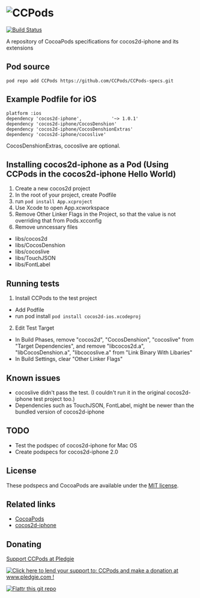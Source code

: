 # ![CCPods](http://i.imgur.com/sP8XQ.png)

[![Build Status](https://secure.travis-ci.org/CCPods/CCPods-specs.png?branch=master)](http://travis-ci.org/CCPods/CCPods-specs)

A repository of CocoaPods specifications for cocos2d-iphone and its extensions

## Pod source
```
pod repo add CCPods https://github.com/CCPods/CCPods-specs.git
```

## Example Podfile for iOS

```
platform :ios
dependency 'cocos2d-iphone',           '~> 1.0.1'
dependency 'cocos2d-iphone/CocosDenshion'
dependency 'cocos2d-iphone/CocosDenshionExtras'
dependency 'cocos2d-iphone/cocoslive'
```

CocosDenshionExtras, cocoslive are optional.
  
## Installing cocos2d-iphone as a Pod (Using CCPods in the cocos2d-iphone Hello World)
1. Create a new cocos2d project
2. In the root of your project, create Podfile
3. run `pod install App.xcproject`
4. Use Xcode to open App.xcworkspace
5. Remove Other Linker Flags in the Project, so that the value is not overriding that from Pods.xcconfig
6. Remove unncessary files
  * libs/cocos2d
  * libs/CocosDenshion
  * libs/cocoslive
  * libs/TouchJSON
  * libs/FontLabel

## Running tests
1. Install CCPods to the test project 
  * Add Podfile
  * run pod install
  `pod install cocos2d-ios.xcodeproj`

2. Edit Test Target
  * In Build Phases, remove "cocos2d", "CocosDenshion", "cocoslive" from "Target Dependencies", and remove "libcocos2d.a", "libCocosDenshion.a", "libcocoslive.a" from "Link Binary With Libaries"
  * In Build Settings, clear "Other Linker Flags"

## Known issues
* cocoslive didn't pass the test. (I couldn't run it in the original cocos2d-iphone test project too.)
* Dependencies such as TouchJSON, FontLabel, might be newer than the bundled version of cocos2d-iphone

## TODO
* Test the podspec of cocos2d-iphone for Mac OS
* Create podspecs for cocos2d-iphone 2.0

## License
These podspecs and CocoaPods are available under the [MIT license](http://www.opensource.org/licenses/mit-license.php).

## Related links
* [CocoaPods](http://cocoapods.org)
* [cocos2d-iphone](http://cocos2d-iphone.org)

## Donating

[Support CCPods at Pledgie](http://pledgie.com/campaigns/17190)

<a href='http://www.pledgie.com/campaigns/17190'><img alt='Click here to lend your support to: CCPods and make a donation at www.pledgie.com !' src='http://www.pledgie.com/campaigns/17190.png?skin_name=chrome' border='0' /></a>

[![Flattr this git repo](http://api.flattr.com/button/flattr-badge-large.png)](https://flattr.com/submit/auto?user_id=l4u&url=http://github.com/CCPods/CCPods-specs&title=CCPods&language=&tags=github&category=software)
